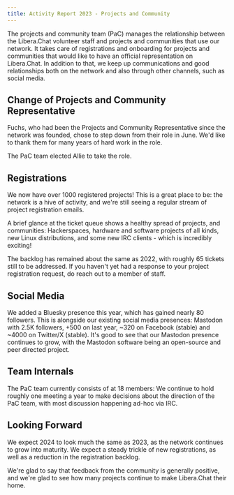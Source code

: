 ```yaml
---
title: Activity Report 2023 - Projects and Community
---
```


The projects and community team (PaC) manages the relationship between the
Libera.Chat volunteer staff and projects and communities that use our network.
It takes care of registrations and onboarding for projects and communities
that would like to have an official representation on Libera.Chat. In addition
to that, we keep up communications and good relationships both on the network
and also through other channels, such as social media.

## Change of Projects and Community Representative

Fuchs, who had been the Projects and Community Representative since the
network was founded, chose to step down from their role in June. We'd like to
thank them for many years of hard work in the role.

The PaC team elected Allie to take the role.

## Registrations

We now have over 1000 registered projects! This is a great place to be: the
network is a hive of activity, and we're still seeing a regular stream of
project registration emails.

A brief glance at the ticket queue shows a healthy spread of projects, and
communities: Hackerspaces, hardware and software projects of all kinds, new
Linux distributions, and some new IRC clients - which is incredibly exciting!

The backlog has remained about the same as 2022, with roughly 65 tickets still
to be addressed. If you haven't yet had a response to your project
registration request, do reach out to a member of staff.

## Social Media

We added a Bluesky presence this year, which has gained nearly 80 followers.
This is alongside our existing social media presences: Mastodon with
2.5K followers, +500 on last year, ~320 on Facebook (stable) and ~4000 on
Twitter/X (stable). It's good to see that our Mastodon presence continues to
grow, with the Mastodon software being an open-source and peer
directed project.

## Team Internals

The PaC team currently consists of at 18 members: We continue to hold roughly
one meeting a year to make decisions about the direction of the PaC team, with
most discussion happening ad-hoc via IRC.

## Looking Forward

We expect 2024 to look much the same as 2023, as the network continues to grow
into maturity. We expect a steady trickle of new registrations, as well as a
reduction in the registration backlog.

We're glad to say that feedback from the community is generally positive, and
we're glad to see how many projects continue to make Libera.Chat their home.
